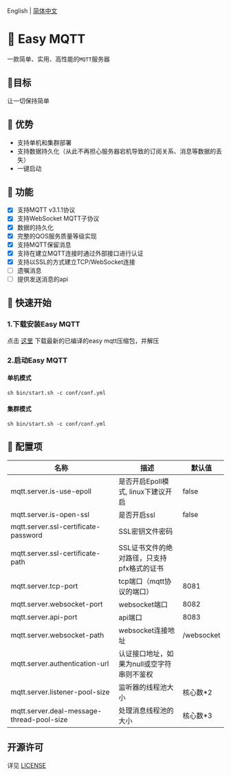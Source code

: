 English | [简体中文](./README-CN.md)

# 💎 Easy MQTT
一款简单、实用、高性能的`MQTT`服务器

## 🎯目标
让一切保持简单

## 💪 优势
- 支持单机和集群部署
- 支持数据持久化（从此不再担心服务器宕机导致的订阅关系、消息等数据的丢失）
- 一键启动

## 🚩 功能
- [x] 支持MQTT v3.1.1协议
- [x] 支持WebSocket MQTT子协议
- [x] 数据的持久化
- [x] 完整的QOS服务质量等级实现
- [x] 支持MQTT保留消息
- [x] 支持在建立MQTT连接时通过外部接口进行认证
- [x] 支持以SSL的方式建立TCP/WebSocket连接
- [ ] 遗嘱消息
- [ ] 提供发送消息的api

## 🚀 快速开始
### 1.下载安装Easy MQTT
点击 [这里](https://github.com/EasyProgramming/easy-mqtt/releases) 下载最新的已编译的easy mqtt压缩包，并解压
### 2.启动Easy MQTT
#### 单机模式
```shell script
sh bin/start.sh -c conf/conf.yml
```
#### 集群模式
```shell script
sh bin/start.sh -c conf/conf.yml
```

## 🔧 配置项
| 名称                                       | 描述                                                                                     | 默认值                         |
| ----------------------------------------- | ---------------------------------------------------------------------------------------- | --------------------------- |
| mqtt.server.is-use-epoll                  | 是否开启Epoll模式, linux下建议开启                                                           | false                            |
| mqtt.server.is-open-ssl                   | 是否开启ssl                                                                               | false                         |
| mqtt.server.ssl-certificate-password      | SSL密钥文件密码                                                                             |                          |
| mqtt.server.ssl-certificate-path          | SSL证书文件的绝对路径，只支持pfx格式的证书                                                      |                          |
| mqtt.server.tcp-port                      | tcp端口（mqtt协议的端口）                                                                   | 8081                         |
| mqtt.server.websocket-port                | websocket端口                                                                            | 8082                         |
| mqtt.server.api-port                      | api端口                                                                                 |  8083                         |
| mqtt.server.websocket-path                | websocket连接地址                                                                         | /websocket                         |
| mqtt.server.authentication-url            | 认证接口地址，如果为null或空字符串则不鉴权                                                       |                          |
| mqtt.server.listener-pool-size                  | 监听器的线程池大小                                                                         | 核心数*2                         |
| mqtt.server.deal-message-thread-pool-size       | 处理消息线程池的大小                                                                              |  核心数*3                         |

## 开源许可
详见 [LICENSE](./LICENSE)